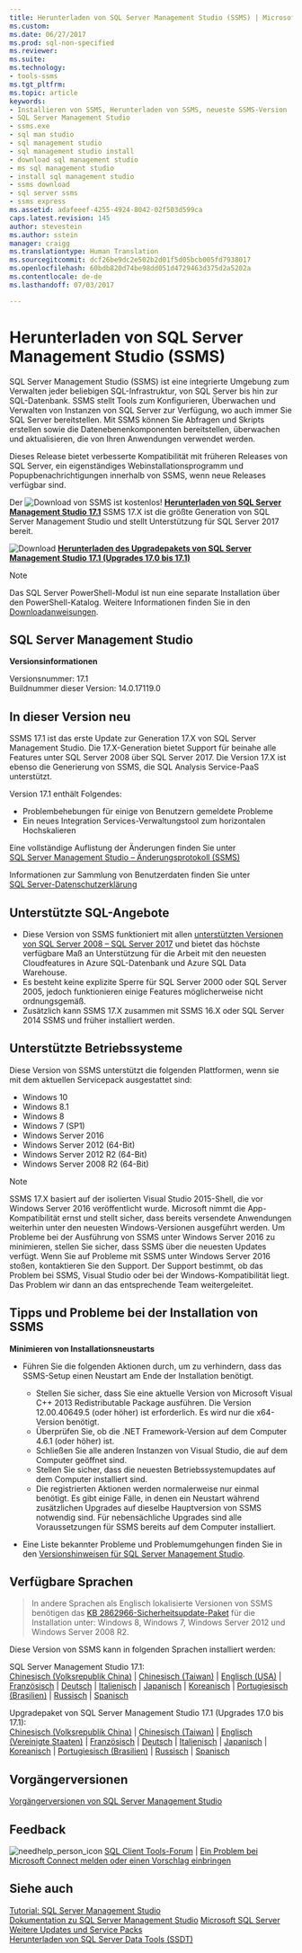 ```yaml
---
title: Herunterladen von SQL Server Management Studio (SSMS) | Microsoft-Dokumentation
ms.custom: 
ms.date: 06/27/2017
ms.prod: sql-non-specified
ms.reviewer: 
ms.suite: 
ms.technology:
- tools-ssms
ms.tgt_pltfrm: 
ms.topic: article
keywords:
- Installieren von SSMS, Herunterladen von SSMS, neueste SSMS-Version
- SQL Server Management Studio
- ssms.exe
- sql man studio
- sql management studio
- sql management studio install
- download sql management studio
- ms sql management studio
- install sql management studio
- ssms download
- sql server ssms
- ssms express
ms.assetid: adafeeef-4255-4924-8042-02f503d599ca
caps.latest.revision: 145
author: stevestein
ms.author: sstein
manager: craigg
ms.translationtype: Human Translation
ms.sourcegitcommit: dcf26be9dc2e502b2d01f5d05bcb005fd7938017
ms.openlocfilehash: 60bdb820d74be98dd051d4729463d375d2a5202a
ms.contentlocale: de-de
ms.lasthandoff: 07/03/2017

---
```

<a id="download-sql-server-management-studio-ssms" class="xliff"></a>

# Herunterladen von SQL Server Management Studio (SSMS)
SQL Server Management Studio (SSMS) ist eine integrierte Umgebung zum Verwalten jeder beliebigen SQL-Infrastruktur, von SQL Server bis hin zur SQL-Datenbank. SSMS stellt Tools zum Konfigurieren, Überwachen und Verwalten von Instanzen von SQL Server zur Verfügung, wo auch immer Sie SQL Server bereitstellen. Mit SSMS können Sie Abfragen und Skripts erstellen sowie die Datenebenenkomponenten bereitstellen, überwachen und aktualisieren, die von Ihren Anwendungen verwendet werden. 

Dieses Release bietet verbesserte Kompatibilität mit früheren Releases von SQL Server, ein eigenständiges Webinstallationsprogramm und Popupbenachrichtigungen innerhalb von SSMS, wenn neue Releases verfügbar sind.  
  
Der ![Download](../ssdt/media/download.png) von SSMS ist kostenlos! **[Herunterladen von SQL Server Management Studio 17.1](https://go.microsoft.com/fwlink/?linkid=849819)** SSMS 17.X ist die größte Generation von SQL Server Management Studio und stellt Unterstützung für SQL Server 2017 bereit. 

![Download](../ssdt/media/download.png) **[Herunterladen des Upgradepakets von SQL Server Management Studio 17.1 (Upgrades 17.0 bis 17.1)](https://go.microsoft.com/fwlink/?linkid=849821)**

> [!NOTE]
> Das SQL Server PowerShell-Modul ist nun eine separate Installation über den PowerShell-Katalog.  Weitere Informationen finden Sie in den [Downloadanweisungen](download-sql-server-ps-module.md).

<a id="sql-server-management-studio" class="xliff"></a>

## SQL Server Management Studio   
**Versionsinformationen**  
  
Versionsnummer: 17.1  
Buildnummer dieser Version: 14.0.17119.0

<a id="new-in-this-release" class="xliff"></a>

## In dieser Version neu  

SSMS 17.1 ist das erste Update zur Generation 17.X von SQL Server Management Studio.  Die 17.X-Generation bietet Support für beinahe alle Features unter SQL Server 2008 über SQL Server 2017.  Die Version 17.X ist ebenso die Generierung von SSMS, die SQL Analysis Service-PaaS unterstützt.

Version 17.1 enthält Folgendes:

* Problembehebungen für einige von Benutzern gemeldete Probleme 
* Ein neues Integration Services-Verwaltungstool zum horizontalen Hochskalieren

Eine vollständige Auflistung der Änderungen finden Sie unter   
                [SQL Server Management Studio – Änderungsprotokoll (SSMS)](../ssms/sql-server-management-studio-changelog-ssms.md)  
   
Informationen zur Sammlung von Benutzerdaten finden Sie unter   
                [SQL Server-Datenschutzerklärung](http://www.microsoft.com/privacystatement/en-us/SQLServer/Default.aspx) 
  
<a id="supported-sql-offerings" class="xliff"></a>

## Unterstützte SQL-Angebote
  
* Diese Version von SSMS funktioniert mit allen [unterstützten Versionen von SQL Server 2008 – SQL Server 2017](https://support.microsoft.com/en-us/lifecycle?C2=1044) und bietet das höchste verfügbare Maß an Unterstützung für die Arbeit mit den neuesten Cloudfeatures in Azure SQL-Datenbank und Azure SQL Data Warehouse.  
* Es besteht keine explizite Sperre für SQL Server 2000 oder SQL Server 2005, jedoch funktionieren einige Features möglicherweise nicht ordnungsgemäß.  
* Zusätzlich kann SSMS 17.X zusammen mit SSMS 16.X oder SQL Server 2014 SSMS und früher installiert werden. 
  
<a id="supported-operating-systems" class="xliff"></a>

## Unterstützte Betriebssysteme
  
Diese Version von SSMS unterstützt die folgenden Plattformen, wenn sie mit dem aktuellen Servicepack ausgestattet sind:   
- Windows 10
- Windows 8.1
- Windows 8
- Windows 7 (SP1)
- Windows Server 2016
- Windows Server 2012 (64-Bit) 
- Windows Server 2012 R2 (64-Bit) 
- Windows Server 2008 R2 (64-Bit)  

>[!NOTE]
>SSMS 17.X basiert auf der isolierten Visual Studio 2015-Shell, die vor Windows Server 2016 veröffentlicht wurde. Microsoft nimmt die App-Kompatibilität ernst und stellt sicher, dass bereits versendete Anwendungen weiterhin unter den neuesten Windows-Versionen ausgeführt werden. Um Probleme bei der Ausführung von SSMS unter Windows Server 2016 zu minimieren, stellen Sie sicher, dass SSMS über die neuesten Updates verfügt. Wenn Sie auf Probleme mit SSMS unter Windows Server 2016 stoßen, kontaktieren Sie den Support. Der Support bestimmt, ob das Problem bei SSMS, Visual Studio oder bei der Windows-Kompatibilität liegt. Das Problem wir dann an das entsprechende Team weitergeleitet.

<a id="ssms-installation-tips-and-issues" class="xliff"></a>

## Tipps und Probleme bei der Installation von SSMS
**Minimieren von Installationsneustarts**

- Führen Sie die folgenden Aktionen durch, um zu verhindern, dass das SSMS-Setup einen Neustart am Ende der Installation benötigt.
  - Stellen Sie sicher, dass Sie eine aktuelle Version von Microsoft Visual C++ 2013 Redistributable Package ausführen. Die Version 12.00.40649.5 (oder höher) ist erforderlich. Es wird nur die x64-Version benötigt.
  - Überprüfen Sie, ob die .NET Framework-Version auf dem Computer 4.6.1 (oder höher) ist.
  - Schließen Sie alle anderen Instanzen von Visual Studio, die auf dem Computer geöffnet sind.
  - Stellen Sie sicher, dass die neuesten Betriebssystemupdates auf dem Computer installiert sind.
  - Die registrierten Aktionen werden normalerweise nur einmal benötigt. Es gibt einige Fälle, in denen ein Neustart während zusätzlichen Upgrades auf dieselbe Hauptversion von SSMS notwendig sind. Für nebensächliche Upgrades sind alle Voraussetzungen für SSMS bereits auf dem Computer installiert.

- Eine Liste bekannter Probleme und Problemumgehungen finden Sie in den [Versionshinweisen für SQL Server Management Studio](../ssms/sql-server-management-studio-release-notes.md).

<a id="available-languages" class="xliff"></a>

## Verfügbare Sprachen  
> In andere Sprachen als Englisch lokalisierte Versionen von SSMS benötigen das [KB 2862966-Sicherheitsupdate-Paket](https://support.microsoft.com/en-us/kb/2862966) für die Installation unter: Windows 8, Windows 7, Windows Server 2012 und Windows Server 2008 R2. 
  
Diese Version von SSMS kann in folgenden Sprachen installiert werden:

SQL Server Management Studio 17.1:<br>
[Chinesisch (Volksrepublik China)](https://go.microsoft.com/fwlink/?linkid=849819&clcid=0x804) | [Chinesisch (Taiwan)](https://go.microsoft.com/fwlink/?linkid=849819&clcid=0x404) | [Englisch (USA)](https://go.microsoft.com/fwlink/?linkid=849819&clcid=0x409) | [Französisch](https://go.microsoft.com/fwlink/?linkid=849819&clcid=0x40c) | [Deutsch](https://go.microsoft.com/fwlink/?linkid=849819&clcid=0x407) | [Italienisch](https://go.microsoft.com/fwlink/?linkid=849819&clcid=0x410) | [Japanisch](https://go.microsoft.com/fwlink/?linkid=849819&clcid=0x411) | [Koreanisch](https://go.microsoft.com/fwlink/?linkid=849819&clcid=0x412) | [Portugiesisch (Brasilien)](https://go.microsoft.com/fwlink/?linkid=849819&clcid=0x416) | [Russisch](https://go.microsoft.com/fwlink/?linkid=849819&clcid=0x419) | [Spanisch](https://go.microsoft.com/fwlink/?linkid=849819&clcid=0x40a)

Upgradepaket von SQL Server Management Studio 17.1 (Upgrades 17.0 bis 17.1):<br>
[Chinesisch (Volksrepublik China)](https://go.microsoft.com/fwlink/?linkid=849821&clcid=0x804) | [Chinesisch (Taiwan)](https://go.microsoft.com/fwlink/?linkid=849821&clcid=0x404) | [Englisch (Vereinigte Staaten)](https://go.microsoft.com/fwlink/?linkid=849821&clcid=0x409) | [Französisch](https://go.microsoft.com/fwlink/?linkid=849821&clcid=0x40c) | [Deutsch](https://go.microsoft.com/fwlink/?linkid=849821&clcid=0x407) | [Italienisch](https://go.microsoft.com/fwlink/?linkid=849821&clcid=0x410) | [Japanisch](https://go.microsoft.com/fwlink/?linkid=849821&clcid=0x411) | [Koreanisch](https://go.microsoft.com/fwlink/?linkid=849821&clcid=0x412) | [Portugiesisch (Brasilien)](https://go.microsoft.com/fwlink/?linkid=849821&clcid=0x416) | [Russisch](https://go.microsoft.com/fwlink/?linkid=849821&clcid=0x419) | [Spanisch](https://go.microsoft.com/fwlink/?linkid=849821&clcid=0x40a)

<a id="previous-releases" class="xliff"></a>

## Vorgängerversionen  
[Vorgängerversionen von SQL Server Management Studio](../ssms/previous-sql-server-management-studio-releases.md)  
  
<a id="feedback" class="xliff"></a>

## Feedback  
  
![needhelp_person_icon](../ssms/media/needhelp_person_icon.png) [SQL Client Tools-Forum](https://social.msdn.microsoft.com/Forums/en-US/home?forum=sqltools) |  [Ein Problem bei Microsoft Connect melden oder einen Vorschlag einbringen](https://connect.microsoft.com/SQLServer/Feedback)  
  
<a id="see-also" class="xliff"></a>

## Siehe auch  
[Tutorial: SQL Server Management Studio](http://msdn.microsoft.com/en-us/d2bade70-07cf-4d94-b5d2-88aecb538ed1)  
[Dokumentation zu SQL Server Management Studio](https://msdn.microsoft.com/library/hh213248(v=sql.130).aspx)  
[Microsoft SQL Server](https://msdn.microsoft.com/library/bb545450.aspx)  
[Weitere Updates und Service Packs](https://technet.microsoft.com/sqlserver/ff803383.aspx)  
[Herunterladen von SQL Server Data Tools (SSDT)](../ssdt/download-sql-server-data-tools-ssdt.md)  



